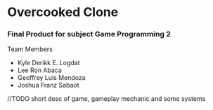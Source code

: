 # Overcooked Clone

### Final Product for subject Game Programming 2

Team Members
- Kyle Derikk E. Logdat
- Lee Ron Abaca
- Geoffrey Luis Mendoza
- Joshua Franz Sabaot

//TODO short desc of game, gameplay mechanic and some systems
